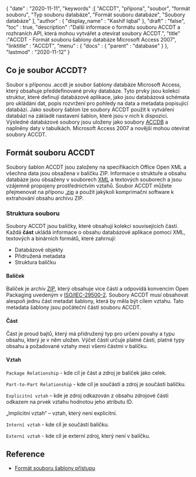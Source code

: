 {
  "date" : "2020-11-11",
  "keywords" :[ "ACCDT", "přípona", "soubor", "formát souboru", "Typ souboru databáze", "Formát souboru databáze", "Soubory databáze" ],
  "author" : {
    "display_name" : "Kashif Iqbal"
},
  "draft" : "false",
  "toc" : true,
  "description" :"Další informace o formátu souboru ACCDT a rozhraních API, která mohou vytvářet a otevírat soubory ACCDT.",
  "title" :"ACCDT - Formát souboru šablony databáze Microsoft Access 2007",
  "linktitle" : "ACCDT",
  "menu" : {
    "docs" : {
      "parent" : "database"
}
},
  "lastmod" : "2020-11-12"
}

## Co je soubor ACCDT?

Soubor s příponou .accdt je soubor šablony databáze Microsoft Access, který obsahuje předdefinované prvky databáze. Tyto prvky jsou kolekcí struktur, které definují databázové aplikace, jako jsou databázová schémata pro ukládání dat, popis rozvržení pro pohledy na data a metadata popisující databázi. Jako soubory šablon lze soubory ACCDT použít k vytváření databází na základě nastavení šablon, které jsou v nich k dispozici. Výsledné databázové soubory jsou uloženy jako soubory [ACCDB](/cs/database/accdb/) a naplněny daty v tabulkách. Microsoft Access 2007 a novější mohou otevírat soubory ACCDT.

## Formát souboru ACCDT

Soubory šablon ACCDT jsou založeny na specifikacích Office Open XML a všechna data jsou obsažena v balíčku ZIP. Informace o struktuře a obsahu databáze jsou obsaženy v souborech [XML](/cs/web/xml/) a textových souborech a jsou vzájemně propojeny prostřednictvím vztahů. Soubor ACCDT můžete přejmenovat na příponu [.zip](/cs/compression/zip/) a použít jakýkoli komprimační software k extrahování obsahu archivu ZIP.

### Struktura souboru

Soubory ACCDT jsou balíčky, které obsahují kolekci souvisejících částí. Každá **část** ukládá informace o obsahu databázové aplikace pomocí XML, textových a binárních formátů, které zahrnují:

* Databázové objekty
* Přidružená metadata
* Struktura balíčku

#### Balíček

Balíček je archiv [ZIP](/cs/compression/zip/), který obsahuje více částí a odpovídá konvencím Open Packaging uvedeným v [ISO/IEC-29500-2](https://www.iso.org/standard/51459.html). Soubory ACCDT musí obsahovat alespoň jednu část metadat šablony, která by měla být cílem vztahu. Tato metadata šablony jsou počáteční částí souboru ACCDT.

#### Část

Část je proud bajtů, který má přidružený typ pro určení povahy a typu obsahu, který je v něm uložen. Výčet částí určuje platné části, platné typy obsahu a požadované vztahy mezi všemi částmi v balíčku.

#### Vztah

`Package Relationship` - kde cíl je část a zdroj je balíček jako celek.

`Part-to-Part Relationship` - kde cíl je součástí a zdroj je součástí balíčku.

`Explicitní vztah` – kde je zdroj odkazován z obsahu zdrojové části odkazem na prvek vztahu hodnotou jeho atributu ID.

„Implicitní vztah“ – vztah, který není explicitní.

`Interní vztah` - kde cíl je součástí balíčku.

`Externí vztah` - kde cíl je externí zdroj, který není v balíčku.

## Reference ##

* [Formát souboru šablony přístupu](https://learn.microsoft.com/en-us/openspecs/sharepoint_protocols/ms-accdt/0a4a68d7-7a85-4a27-ad74-730db57862d7)


